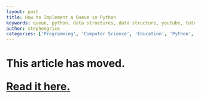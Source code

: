 ```yaml
---
layout: post
title: How to Implement a Queue in Python
keywords: queue, python, data structures, data structure, youtube, tutorial, learning, education, how to
author: stephengrice
categories: ['Programming', 'Computer Science', 'Education', 'Python', 'Tutorial']
---
```


<h1>

This article has moved.

<a href="https://linebylinecode.com/2017/06/23/how-to-implement-a-queue-from-scratch-using-python/">Read it here.</a>

</h1>
